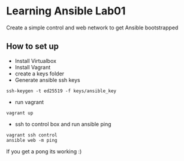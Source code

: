 # Learning Ansible Lab01 
Create a simple control and web network to get Ansible bootstrapped

## How to set up
* Install Virtualbox 
* Install Vagrant
* create a keys folder
* Generate ansible ssh keys
```
ssh-keygen -t ed25519 -f keys/ansible_key
```
* run vagrant
```
vagrant up
```
* ssh to control box and run ansible ping
```
vagrant ssh control
ansible web -m ping
```
If you get a pong its working :)
